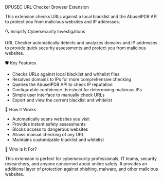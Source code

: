 DPUSEC URL Checker Browser Extension

This extension checks URLs against a local blacklist and the AbuseIPDB API to protect you from malicious websites and IP addresses.

🔍 Simplify Cybersecurity Investigations

URL Checker automatically detects and analyzes domains and IP addresses to provide quick security assessments and protect you from malicious websites.

🛡️ Key Features

- Checks URLs against local blacklist and whitelist files
- Resolves domains to IPs for more comprehensive checking
- Queries the AbuseIPDB API to check IP reputation
- Configurable confidence threshold for determining malicious IPs
- Simple user interface to manually check URLs
- Export and view the current blacklist and whitelist

🚀 How It Works

- Automatically scans websites you visit
- Provides instant safety assessments
- Blocks access to dangerous websites
- Allows manual checking of any URL
- Maintains customizable blacklist and whitelist

🎯 Who Is It For?

This extension is perfect for cybersecurity professionals, IT teams, security researchers, and anyone concerned about online safety. It provides an additional layer of protection against phishing, malware, and other malicious websites.
